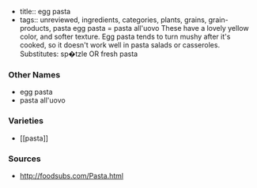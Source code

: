 - title:: egg pasta
- tags:: unreviewed, ingredients, categories, plants, grains, grain-products, pasta
egg pasta = pasta all'uovo These have a lovely yellow color, and softer texture. Egg pasta tends to turn mushy after it's cooked, so it doesn't work well in pasta salads or casseroles. Substitutes: sp�tzle OR fresh pasta

### Other Names

* egg pasta
* pasta all'uovo

### Varieties

* [[pasta]]

### Sources
* http://foodsubs.com/Pasta.html
